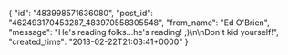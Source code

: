  {
   "id": "483998571636080",
   "post_id": "462493170453287_483970558305548",
   "from_name": "Ed O'Brien",
   "message": "He's reading folks...he's reading!  ;)\n\nDon't kid yourself!",
   "created_time": "2013-02-22T21:03:41+0000"
 }
